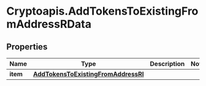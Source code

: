 # Cryptoapis.AddTokensToExistingFromAddressRData

## Properties

Name | Type | Description | Notes
------------ | ------------- | ------------- | -------------
**item** | [**AddTokensToExistingFromAddressRI**](AddTokensToExistingFromAddressRI.md) |  | 


